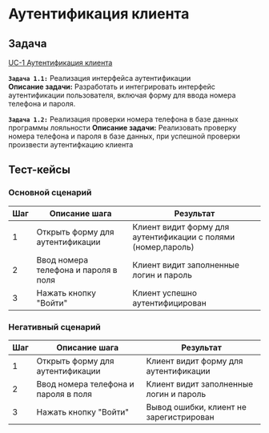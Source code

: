 # Аутентификация клиента

## Задача

[UC-1 Аутентификация клиента](../req.md#uc1)

**`Задача 1.1:`** Реализация интерфейса аутентификации
<br>
**Описание задачи:** Разработать и интегрировать интерфейс аутентификации пользователя, включая форму для ввода номера телефона и пароля.

**`Задача 1.2:`** Реализация проверки номера телефона в базе данных программы лояльности
**Описание задачи:** Реализовать проверку номера телефона и пароля в базе данных, при успешной проверки произвести аутентифкацию клиента


## Тест-кейсы

###  Основной сценарий

| Шаг | Описание шага                                               | Результат                                  |
|-----|-------------------------------------------------------------|--------------------------------------------|
| 1   | Открыть форму для аутентификации         | Клиент видит форму для аутентификации с полями (номер,пароль) |
| 2   | Ввод номера телефона и пароля в поля     | Клиент видит заполненные логин и пароль                       |
| 3   | Нажать кнопку "Войти"                    | Клиент успешно аутентифицирован                               |

### Негативный сценарий

| Шаг | Описание шага                                    | Результат                                             |
|-----|--------------------------------------------------|-------------------------------------------------------|
| 1   | Открыть форму для аутентификации                 | Клиент видит форму для аутентификации                 |
| 2   | Ввод номера телефона и пароля в поля             | Клиент видит заполненные логин и пароль               |
| 3   | Нажать кнопку "Войти"                            | Вывод ошибки, клиент не зарегистрирован               |

